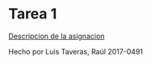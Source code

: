 # Tarea 1

[Descripcion de la asignacion](https://ucnevirtual.com/mod/assign/view.php?id=161817)

Hecho por Luis Taveras, Raúl 2017-0491
